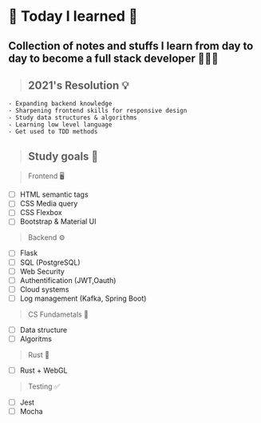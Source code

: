 # 💫 Today I learned 💫

## Collection of notes and stuffs I learn from day to day to become a full stack developer 👩🏻‍💻

> ## 2021's Resolution 💡

```
- Expanding backend knowledge
- Sharpening frontend skills for responsive design
- Study data structures & algorithms
- Learning low level language
- Get used to TDD methods
```

> ## Study goals 📝

> Frontend 🖥

- [ ] HTML semantic tags
- [ ] CSS Media query
- [ ] CSS Flexbox
- [ ] Bootstrap & Material UI

> Backend ⚙️

- [ ] Flask
- [ ] SQL (PostgreSQL)
- [ ] Web Security
- [ ] Authentification (JWT,Oauth)
- [ ] Cloud systems
- [ ] Log management (Kafka, Spring Boot)

> CS Fundametals 🤖

- [ ] Data structure
- [ ] Algoritms

> Rust 🦀

- [ ] Rust + WebGL

> Testing ✅

- [ ] Jest
- [ ] Mocha
